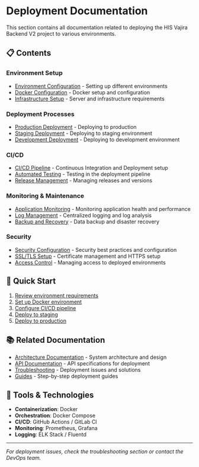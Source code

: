 # Deployment Documentation

This section contains all documentation related to deploying the HIS Vajira Backend V2 project to various environments.

## 📋 Contents

### Environment Setup
- [Environment Configuration](./environment-configuration.md) - Setting up different environments
- [Docker Configuration](./docker-configuration.md) - Docker setup and configuration
- [Infrastructure Setup](./infrastructure-setup.md) - Server and infrastructure requirements

### Deployment Processes
- [Production Deployment](./production-deployment.md) - Deploying to production
- [Staging Deployment](./staging-deployment.md) - Deploying to staging environment
- [Development Deployment](./development-deployment.md) - Deploying to development environment

### CI/CD
- [CI/CD Pipeline](./ci-cd-pipeline.md) - Continuous Integration and Deployment setup
- [Automated Testing](./automated-testing.md) - Testing in the deployment pipeline
- [Release Management](./release-management.md) - Managing releases and versions

### Monitoring & Maintenance
- [Application Monitoring](./monitoring.md) - Monitoring application health and performance
- [Log Management](./log-management.md) - Centralized logging and log analysis
- [Backup and Recovery](./backup-recovery.md) - Data backup and disaster recovery

### Security
- [Security Configuration](./security-configuration.md) - Security best practices and configuration
- [SSL/TLS Setup](./ssl-tls-setup.md) - Certificate management and HTTPS setup
- [Access Control](./access-control.md) - Managing access to deployed environments

## 🚀 Quick Start

1. [Review environment requirements](./environment-configuration.md)
2. [Set up Docker environment](./docker-configuration.md)
3. [Configure CI/CD pipeline](./ci-cd-pipeline.md)
4. [Deploy to staging](./staging-deployment.md)
5. [Deploy to production](./production-deployment.md)

## 📚 Related Documentation

- [Architecture Documentation](../architecture/) - System architecture and design
- [API Documentation](../api/) - API specifications for deployment
- [Troubleshooting](../troubleshooting/) - Deployment issues and solutions
- [Guides](../guides/) - Step-by-step deployment guides

## 🔧 Tools & Technologies

- **Containerization**: Docker
- **Orchestration**: Docker Compose
- **CI/CD**: GitHub Actions / GitLab CI
- **Monitoring**: Prometheus, Grafana
- **Logging**: ELK Stack / Fluentd

---

*For deployment issues, check the troubleshooting section or contact the DevOps team.*
